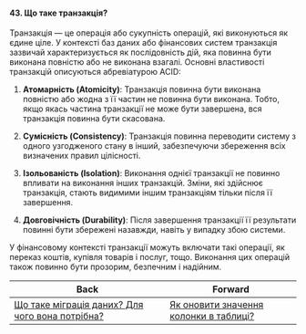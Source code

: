 #### 43. Що таке транзакція?

Транзакція — це операція або сукупність операцій, які виконуються як єдине ціле. У контексті баз даних або фінансових систем транзакція зазвичай характеризується як послідовність дій, яка повинна бути виконана повністю або не виконана взагалі. Основні властивості транзакцій описуються абревіатурою ACID:

1. **Атомарність (Atomicity)**: Транзакція повинна бути виконана повністю або жодна з її частин не повинна бути виконана. Тобто, якщо якась частина транзакції не може бути завершена, вся транзакція повинна бути скасована.

2. **Сумісність (Consistency)**: Транзакція повинна переводити систему з одного узгодженого стану в інший, забезпечуючи збереження всіх визначених правил цілісності.

3. **Ізольованість (Isolation)**: Виконання однієї транзакції не повинно впливати на виконання інших транзакцій. Зміни, які здійснює транзакція, стають видимими іншим транзакціям тільки після її завершення.

4. **Довговічність (Durability)**: Після завершення транзакції її результати повинні бути збережені назавжди, навіть у випадку збою системи.

У фінансовому контексті транзакції можуть включати такі операції, як переказ коштів, купівля товарів і послуг, тощо. Виконання цих операцій також повинно бути прозорим, безпечним і надійним.

| Back | Forward |
|---|---|
| [Що таке міграція даних? Для чого вона потрібна?](/ua/junior/database/what-is-data-migration-and-why-do-i-need-it.md)  | [Як оновити значення колонки в таблиці?](/ua/junior/database/how-to-update-column-value-in-table.md) |
